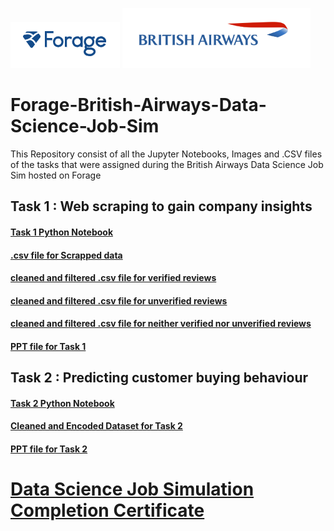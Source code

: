 <p>
<img src="https://github.com/ADVAIT135/Forage-British-Airways-Data-Science-Job-Sim/blob/main/Forage.PNG?raw=true" alt="Forage" >
<img src="https://github.com/ADVAIT135/Forage-British-Airways-Data-Science-Job-Sim/blob/main/British%20Airways.PNG?raw=true" alt="British Airways" >
</p>

# Forage-British-Airways-Data-Science-Job-Sim
This Repository consist of all the Jupyter Notebooks, Images and .CSV files of the tasks that were assigned during the British Airways Data Science Job Sim hosted on Forage


## Task 1 : Web scraping to gain company insights
#### [Task 1 Python Notebook](https://nbviewer.org/github/ADVAIT135/Forage-British-Airways-Data-Science-Job-Sim/blob/8a53e25089a277454c16f3db41b9ac12698bb430/Task%201%3A%20Web%20scraping%20to%20gain%20company%20insights/Forage%20British%20Airways%20Data%20Science%20Task%201%20-%20Web%20scraping%20to%20gain%20company%20insights.ipynb)
#### [.csv file for Scrapped data](https://raw.githubusercontent.com/ADVAIT135/Forage-British-Airways-Data-Science-Job-Sim/main/Task%201%3A%20Web%20scraping%20to%20gain%20company%20insights/BA_reviews.csv)
#### [cleaned and filtered .csv file for verified reviews](https://github.com/ADVAIT135/Forage-British-Airways-Data-Science-Job-Sim/blob/9c5bda1210e7e0aa3600940fc275b88c01d57088/Task%201%3A%20Web%20scraping%20to%20gain%20company%20insights/Verfied%20Trips%20sentiment%20score%20and%20label.csv)
#### [cleaned and filtered .csv file for unverified reviews](https://github.com/ADVAIT135/Forage-British-Airways-Data-Science-Job-Sim/blob/9c5bda1210e7e0aa3600940fc275b88c01d57088/Task%201%3A%20Web%20scraping%20to%20gain%20company%20insights/Unverfied%20Trips%20sentiment%20score%20and%20label.csv)
#### [cleaned and filtered .csv file for neither verified nor unverified reviews](https://github.com/ADVAIT135/Forage-British-Airways-Data-Science-Job-Sim/blob/9c5bda1210e7e0aa3600940fc275b88c01d57088/Task%201%3A%20Web%20scraping%20to%20gain%20company%20insights/Neither%20Verified%20nor%20Unverfied%20Trips%20and%20reviews.csv)
#### [PPT file for Task 1](https://view.officeapps.live.com/op/view.aspx?src=https%3A%2F%2Fraw.githubusercontent.com%2FADVAIT135%2FForage-British-Airways-Data-Science-Job-Sim%2Fmain%2FTask%25201%253A%2520Web%2520scraping%2520to%2520gain%2520company%2520insights%2FForage%2520British%2520Airways%2520Data%2520Science%2520Job%2520Sim%2520Task%25201%2520-%2520Web%2520scraping%2520to%2520gain%2520company%2520insights.pptx&wdOrigin=BROWSELINK)


## Task 2 : Predicting customer buying behaviour
#### [Task 2 Python Notebook](https://nbviewer.org/github/ADVAIT135/Forage-British-Airways-Data-Science-Job-Sim/blob/975f895b96364ec91fd9cbb1394f2e72cef2faa9/Task%202%3A%20Predicting%20customer%20buying%20behaviour/Forage%20British%20Airways%20Data%20Science%20Task%202%20-%20Predicting%20customer%20buying%20behavior.ipynb)
#### [Cleaned and Encoded Dataset for Task 2](https://raw.githubusercontent.com/ADVAIT135/Forage-British-Airways-Data-Science-Job-Sim/main/Task%202%3A%20Predicting%20customer%20buying%20behaviour/Cleaned%20and%20Encoded%20British%20Airways%20Data.csv)
#### [PPT file for Task 2](https://view.officeapps.live.com/op/view.aspx?src=https%3A%2F%2Fraw.githubusercontent.com%2FADVAIT135%2FForage-British-Airways-Data-Science-Job-Sim%2Fmain%2FTask%25202%253A%2520Predicting%2520customer%2520buying%2520behaviour%2FForage%2520British%2520Airways%2520Data%2520Science%2520Job%2520Sim%2520Task%25202%2520-%2520Predicting%2520customer%2520buying%2520behaviour.pptx&wdOrigin=BROWSELINK)

# [Data Science Job Simulation Completion Certificate](https://github.com/ADVAIT135/Forage-British-Airways-Data-Science-Job-Sim/blob/main/NjynCWzGSaWXQCxSX_British%20Airways_xHj9pxotQTSvEtW8B_1700677340034_completion_certificate.pdf)
